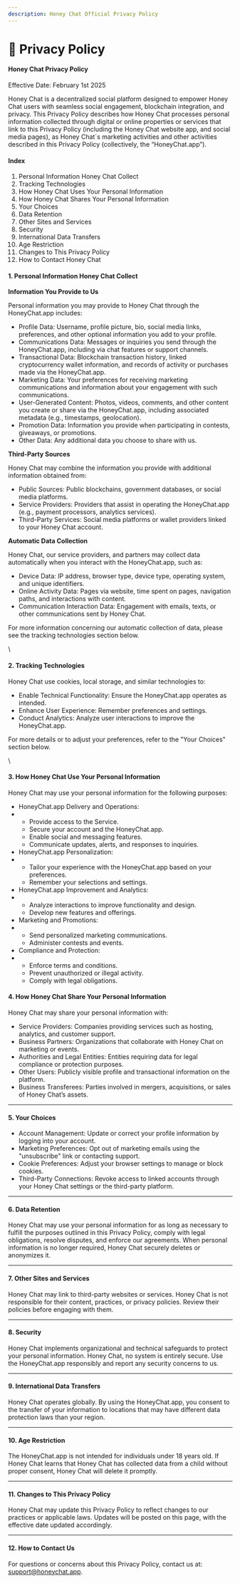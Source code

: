 ```yaml
---
description: Honey Chat Official Privacy Policy
---
```


# 🥷 Privacy Policy

#### Honey Chat Privacy Policy

Effective Date: February 1st 2025

Honey Chat is a decentralized social platform designed to empower Honey Chat users with seamless social engagement, blockchain integration, and privacy. This Privacy Policy describes how Honey Chat processes personal information collected through digital or online properties or services that link to this Privacy Policy (including the Honey Chat website app, and social media pages), as Honey Chat´s marketing activities and other activities described in this Privacy Policy (collectively, the “HoneyChat.app”).

#### Index

1. Personal Information Honey Chat Collect
2. Tracking Technologies
3. How Honey Chat Uses Your Personal Information
4. How Honey Chat Shares Your Personal Information
5. Your Choices
6. Data Retention
7. Other Sites and Services
8. Security
9. International Data Transfers
10. Age Restriction
11. Changes to This Privacy Policy
12. How to Contact Honey Chat

#### 1. Personal Information Honey Chat Collect

**Information You Provide to Us**

Personal information you may provide to Honey Chat through the HoneyChat.app includes:

* Profile Data: Username, profile picture, bio, social media links, preferences, and other optional information you add to your profile.
* Communications Data: Messages or inquiries you send through the HoneyChat.app, including via chat features or support channels.
* Transactional Data: Blockchain transaction history, linked cryptocurrency wallet information, and records of activity or purchases made via the HoneyChat.app.
* Marketing Data: Your preferences for receiving marketing communications and information about your engagement with such communications.
* User-Generated Content: Photos, videos, comments, and other content you create or share via the HoneyChat.app, including associated metadata (e.g., timestamps, geolocation).
* Promotion Data: Information you provide when participating in contests, giveaways, or promotions.
* Other Data: Any additional data you choose to share with us.

**Third-Party Sources**

Honey Chat may combine the information you provide with additional information obtained from:

* Public Sources: Public blockchains, government databases, or social media platforms.
* Service Providers: Providers that assist in operating the HoneyChat.app (e.g., payment processors, analytics services).
* Third-Party Services: Social media platforms or wallet providers linked to your Honey Chat account.

**Automatic Data Collection**

Honey Chat, our service providers, and partners may collect data automatically when you interact with the HoneyChat.app, such as:

* Device Data: IP address, browser type, device type, operating system, and unique identifiers.
* Online Activity Data: Pages via website, time spent on pages, navigation paths, and interactions with content.
* Communication Interaction Data: Engagement with emails, texts, or other communications sent by Honey Chat.

For more information concerning our automatic collection of data, please see the tracking technologies section below.

\


#### 2. Tracking Technologies

Honey Chat use cookies, local storage, and similar technologies to:

* Enable Technical Functionality: Ensure the HoneyChat.app operates as intended.
* Enhance User Experience: Remember preferences and settings.
* Conduct Analytics: Analyze user interactions to improve the HoneyChat.app.

For more details or to adjust your preferences, refer to the "Your Choices" section below.

\


#### 3. How Honey Chat Use Your Personal Information

Honey Chat may use your personal information for the following purposes:

* HoneyChat.app Delivery and Operations:
*
  * Provide access to the Service.
  * Secure your account and the HoneyChat.app.
  * Enable social and messaging features.
  * Communicate updates, alerts, and responses to inquiries.
* HoneyChat.app Personalization:
*
  * Tailor your experience with the HoneyChat.app based on your preferences.
  * Remember your selections and settings.
* HoneyChat.app Improvement and Analytics:
*
  * Analyze interactions to improve functionality and design.
  * Develop new features and offerings.
* Marketing and Promotions:
*
  * Send personalized marketing communications.
  * Administer contests and events.
* Compliance and Protection:
*
  * Enforce terms and conditions.
  * Prevent unauthorized or illegal activity.
  * Comply with legal obligations.

#### 4. How Honey Chat Share Your Personal Information

Honey Chat may share your personal information with:

* Service Providers: Companies providing services such as hosting, analytics, and customer support.
* Business Partners: Organizations that collaborate with Honey Chat on marketing or events.
* Authorities and Legal Entities: Entities requiring data for legal compliance or protection purposes.
* Other Users: Publicly visible profile and transactional information on the platform.
* Business Transferees: Parties involved in mergers, acquisitions, or sales of Honey Chat’s assets.

***

#### 5. Your Choices

* Account Management: Update or correct your profile information by logging into your account.
* Marketing Preferences: Opt out of marketing emails using the "unsubscribe" link or contacting support.
* Cookie Preferences: Adjust your browser settings to manage or block cookies.
* Third-Party Connections: Revoke access to linked accounts through your Honey Chat settings or the third-party platform.

***

#### 6. Data Retention

Honey Chat may use your personal information for as long as necessary to fulfill the purposes outlined in this Privacy Policy, comply with legal obligations, resolve disputes, and enforce our agreements. When personal information is no longer required, Honey Chat securely deletes or anonymizes it.

***

#### 7. Other Sites and Services

Honey Chat may link to third-party websites or services. Honey Chat is not responsible for their content, practices, or privacy policies. Review their policies before engaging with them.

***

#### 8. Security

Honey Chat implements organizational and technical safeguards to protect your personal information. Honey Chat, no system is entirely secure. Use the HoneyChat.app responsibly and report any security concerns to us.

***

#### 9. International Data Transfers

Honey Chat operates globally. By using the HoneyChat.app, you consent to the transfer of your information to locations that may have different data protection laws than your region.

***

#### 10. Age Restriction

The HoneyChat.app is not intended for individuals under 18 years old. If Honey Chat learns that Honey Chat has collected data from a child without proper consent, Honey Chat will delete it promptly.

***

#### 11. Changes to This Privacy Policy

Honey Chat may update this Privacy Policy to reflect changes to our practices or applicable laws. Updates will be posted on this page, with the effective date updated accordingly.

***

#### 12. How to Contact Us

For questions or concerns about this Privacy Policy, contact us at: support@honeychat.app.
